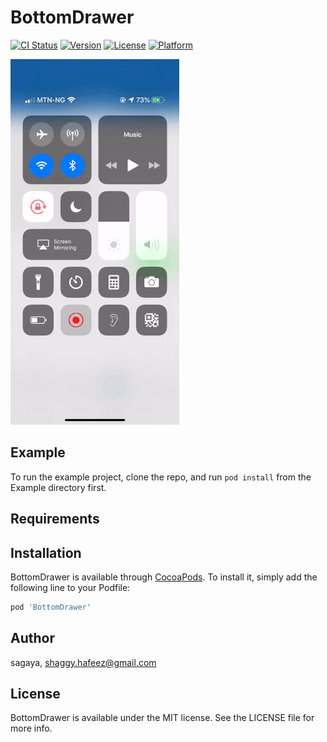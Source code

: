 # BottomDrawer

[![CI Status](https://img.shields.io/travis/sagaya/BottomDrawer.svg?style=flat)](https://travis-ci.org/sagaya/BottomDrawer)
[![Version](https://img.shields.io/cocoapods/v/BottomDrawer.svg?style=flat)](https://cocoapods.org/pods/BottomDrawer)
[![License](https://img.shields.io/cocoapods/l/BottomDrawer.svg?style=flat)](https://cocoapods.org/pods/BottomDrawer)
[![Platform](https://img.shields.io/cocoapods/p/BottomDrawer.svg?style=flat)](https://cocoapods.org/pods/BottomDrawer)

![](screenshot.gif)

## Example

To run the example project, clone the repo, and run `pod install` from the Example directory first.

## Requirements

## Installation

BottomDrawer is available through [CocoaPods](https://cocoapods.org). To install
it, simply add the following line to your Podfile:

```ruby
pod 'BottomDrawer'
```

## Author

sagaya, shaggy.hafeez@gmail.com

## License

BottomDrawer is available under the MIT license. See the LICENSE file for more info.
